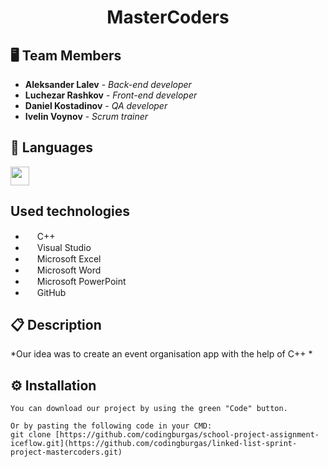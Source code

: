 <h1 align="center">MasterCoders</h1>
<p align="center">
</p>

## 🖥 Team Members
* **Aleksander Lalev** - *Back-end developer* 
* **Luchezar Rashkov** - *Front-end developer* 
* **Daniel Kostadinov** - *QA developer*
* **Ivelin Voynov** - *Scrum trainer* 

## 🚀 Languages 

<p align="left"> 
    <img src="https://user-images.githubusercontent.com/42747200/46140125-da084900-c26d-11e8-8ea7-c45ae6306309.png" width="30" height="30"/> 

## Used technologies
   
- <img src="https://upload.wikimedia.org/wikipedia/commons/thumb/1/18/ISO_C%2B%2B_Logo.svg/640px-ISO_C%2B%2B_Logo.svg.png" width="15" height="15"> C++ <br>
- <img src="https://upload.wikimedia.org/wikipedia/commons/thumb/2/2c/Visual_Studio_Icon_2022.svg/640px-Visual_Studio_Icon_2022.svg.png" width="15" height="15"> Visual Studio <br>
- <img src="https://upload.wikimedia.org/wikipedia/commons/thumb/3/34/Microsoft_Office_Excel_%282019%E2%80%93present%29.svg/640px-Microsoft_Office_Excel_%282019%E2%80%93present%29.svg.png" width="15" height="15"> Microsoft Excel <br>
- <img src="https://upload.wikimedia.org/wikipedia/commons/thumb/8/8d/Microsoft_Word_2013-2019_logo.svg/587px-Microsoft_Word_2013-2019_logo.svg.png?20221202081051" width="15" height="15"> Microsoft Word <br>
- <img src="https://upload.wikimedia.org/wikipedia/commons/thumb/0/0d/Microsoft_Office_PowerPoint_%282019%E2%80%93present%29.svg/640px-Microsoft_Office_PowerPoint_%282019%E2%80%93present%29.svg.png" width="15" height="15"> Microsoft PowerPoint <br>
- <img src="https://pbs.twimg.com/profile_images/1414990564408262661/r6YemvF9_400x400.jpg" width="15" height="15"> GitHub <br>
        
## 📋 Description
    
*Our idea was to create an event organisation app with the help of C++ *
      
## ⚙ Installation
```
You can download our project by using the green "Code" button.

Or by pasting the following code in your CMD:
git clone [https://github.com/codingburgas/school-project-assignment-iceflow.git](https://github.com/codingburgas/linked-list-sprint-project-mastercoders.git)

```
